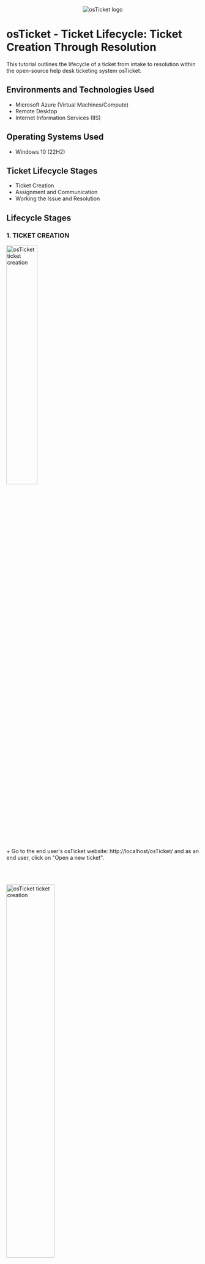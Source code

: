 <p align="center">
<img src="https://i.imgur.com/Clzj7Xs.png" alt="osTicket logo"/>
</p>

<h1>osTicket - Ticket Lifecycle: Ticket Creation Through Resolution</h1>
This tutorial outlines the lifecycle of a ticket from intake to resolution within the open-source help desk ticketing system osTicket.<br />


<h2>Environments and Technologies Used</h2>

- Microsoft Azure (Virtual Machines/Compute)
- Remote Desktop
- Internet Information Services (IIS)

<h2>Operating Systems Used </h2>

- Windows 10</b> (22H2)

<h2>Ticket Lifecycle Stages</h2>

- Ticket Creation
- Assignment and Communication
- Working the Issue and Resolution

<h2>Lifecycle Stages</h2>

<h3>1. TICKET CREATION</h3>
<p>
<img src="https://i.imgur.com/LO0UJ6V.png" height="40%" width="40%" alt=" osTicket ticket creation"/>
</p>
<p>
+ Go to the end user's osTicket website: http://localhost/osTicket/ and as an end user, click on "Open a new ticket".
</p>
<br />
<br />

<p>
<img src="https://i.imgur.com/p8ONmBF.png" height="50%" width="50%" alt="osTicket ticket creation"/>
</p>
<p>
+ Enter your full name, email address and your concers/request. </p>
<p>
+ Here for the purpose of the demo, Suzy Breeze is a user I created as an Agent in osTicket agent's site. She choses the subject topic, a summary and more detail of the issue she's encountering. Then she clicks on "Create Ticket".
</p>
<br />
<br />


<p><h3> 2. & 3. ASSIGNMENT AND COMMUNICATION </h3></p>
<p>
<img src="https://i.imgur.com/FAvGHoX.png" height="40%" width="40%" alt="osTicket ticket assignment"/>
</p>
<p>
+ As the responding Agent, I log on osTicket's Agent portal.
</p>
<br />
<br />


<p>
<img src="https://i.imgur.com/tQ1YEOP.png" height="50%" width="50%" alt="osTicket ticket assignment"/>
</p>
<p>
+ Your screen will display all the tickets that were created by users. </p>
<p>
+ You can see one who's already assigned to John in Maintenance Department as created in the post installation tutorial.</p>
<p>
+ Let's open the one Suzy has just created that isn't currently assigned.
</p>
<br />
<br />


<p>
<img src="https://i.imgur.com/mHPafGy.png" height="50%" width="50%" alt="osTicket ticket assignment"/>
</p>
<p>
+ Here is Suzy's ticket in full view. No one in the Support Team has been assigned this ticket yet. </p>
<p>
+ The Priority is set to Normal but will need to change to the severity of the issue. Due to the nature of the issue, it was already determined as a SEV-A isuue with a SLA of 1 hour.
</p>
<br />
<br />


<p>
<img src="https://i.imgur.com/JOcHcyW.png" height="50%" width="50%" alt="osTicket ticket assignment"/>
</p>
<p>
<img src="https://i.imgur.com/2Goo8YW.png" height="30%" width="30%" alt="osTicket ticket assignment"/>
</p>
<p>
+ Here I'm assigning the ticket to Agent "Stephanie Tam" and updating it to "Emergency".
</p>
<br />
<br />

<p>
<img src="https://i.imgur.com/JhbWa9S.png" height="50%" width="50%" alt="osTicket ticket assignment"/>
</p>
<p>
+ Upon making changes during the assignement phase, you may notice osticket created a thread with the updates made.
</p>
<br />
<br />


<p>
<img src="https://i.imgur.com/4mefWK1.png" height="50%" width="50%" alt="osTicket ticket assignment"/>
</p>
<p>
+ During the communication phase, I, as the assigned Agent of this ticket, responds to the user, Suzy, to acknowledge her message and give her an update. 
</p>
<br />
<br />


<p><h3> 4. WORKING THE ISSUE AND RESOLUTION </h3></p>
<p>
<img src="https://i.imgur.com/z18eJi1.png" height="50%" width="50%" alt="Working the issue osticket"/>
</p>
<p>
+ Upon investigation, the one of the load balancer was failing. </p>
<p>
+ Thus, I add another reply to the thread stating that the Sys Admin fixed the incident to update Ms. Suzy and the whole system. I then select "Resolved" to close the ticket.
</p>
<br />
<br />


<p>
<img src="https://i.imgur.com/ChPjzbx.png.png" height="40%" width="40%" alt="osTicket Resolution step"/>
</p>
<p><img src="https://i.imgur.com/T3X2pOu.png" height="40%" width="40%" alt="osTicket Resolution step"/>
</p>
<p>
+ Back to the main dashboard, we notice Suzy's ticket disappeared. It now appears on the "Closed" folder.
</p>
<br />
<br />


<p><h2> VOILÀ 😊 </h2></p>
